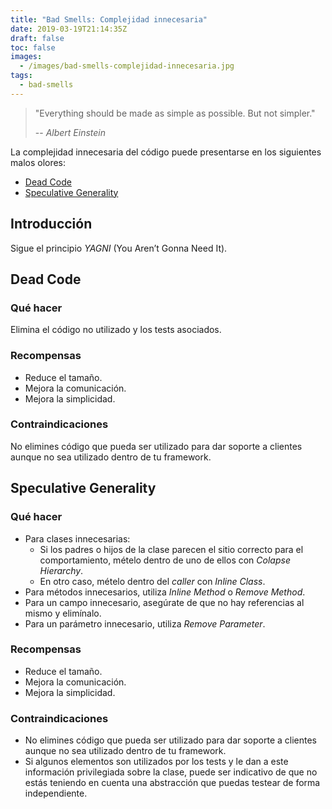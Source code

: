 ```yaml
---
title: "Bad Smells: Complejidad innecesaria"
date: 2019-03-19T21:14:35Z
draft: false
toc: false
images:
  - /images/bad-smells-complejidad-innecesaria.jpg
tags: 
  - bad-smells
---
```

>"Everything should be made as simple as possible. But not simpler."
>
>-- <cite>Albert Einstein</cite>

La complejidad innecesaria del código puede presentarse en los siguientes malos olores:

* [Dead Code](#dead-code)
* [Speculative Generality](#speculative-generality)

## Introducción

Sigue el principio *YAGNI* (You Aren’t Gonna Need It).

## Dead Code
### Qué hacer

Elimina el código no utilizado y los tests asociados.

### Recompensas

* Reduce el tamaño.
* Mejora la comunicación.
* Mejora la simplicidad.

### Contraindicaciones

No elimines código que pueda ser utilizado para dar soporte a clientes aunque no sea utilizado dentro de tu framework.

## Speculative Generality
### Qué hacer

* Para clases innecesarias:
  * Si los padres o hijos de la clase parecen el sitio correcto para el comportamiento, mételo dentro de uno de ellos con *Colapse Hierarchy*.
  * En otro caso, mételo dentro del *caller* con *Inline Class*.
* Para métodos innecesarios, utiliza *Inline Method* o *Remove Method*.
* Para un campo innecesario, asegúrate de que no hay referencias al mismo y elimínalo.
* Para un parámetro innecesario, utiliza *Remove Parameter*.

### Recompensas

* Reduce el tamaño.
* Mejora la comunicación.
* Mejora la simplicidad. 

### Contraindicaciones

* No elimines código que pueda ser utilizado para dar soporte a clientes aunque no sea utilizado dentro de tu framework.
* Si algunos elementos son utilizados por los tests y le dan a este información privilegiada sobre la clase, puede ser indicativo de que no estás teniendo en cuenta una abstracción que puedas testear de forma independiente.